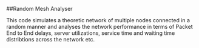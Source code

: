 ##Random Mesh Analyser

This code simulates a theoretic network of multiple nodes connected in a random manner and 
analyses the network performance in terms of Packet End to End delays, server utilizations,
service time and waiting time distribtions across the network etc.

